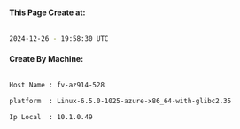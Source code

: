 
   
#### This Page Create at:

```bash

2024-12-26 - 19:58:30 UTC

```

#### Create By Machine:

```bash

Host Name : fv-az914-528

platform  : Linux-6.5.0-1025-azure-x86_64-with-glibc2.35

Ip Local  : 10.1.0.49

```

